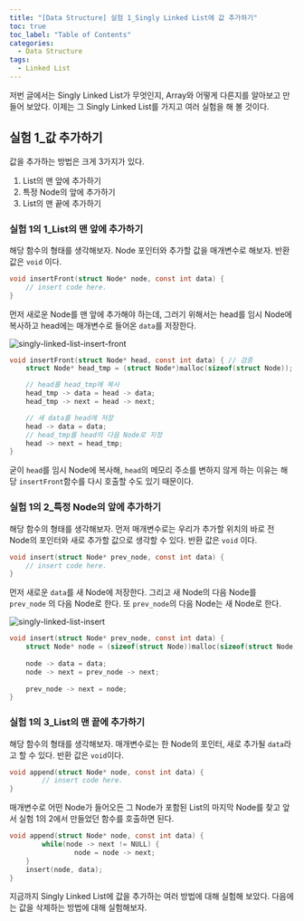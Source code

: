 ```yaml
---
title: "[Data Structure] 실험 1_Singly Linked List에 값 추가하기"
toc: true
toc_label: "Table of Contents"
categories:
  - Data Structure
tags:
  - Linked List
---
```


저번 글에서는 Singly Linked List가 무엇인지, Array와 어떻게 다른지를 알아보고 만들어 보았다. 이제는 그 Singly Linked List를 가지고 여러 실험을 해 볼 것이다.

## 실험 1_값 추가하기

값을 추가하는 방법은 크게 3가지가 있다.

1. List의 맨 앞에 추가하기
2. 특정 Node의 앞에 추가하기
3. List의 맨 끝에 추가하기

### 실험 1의 1_List의 맨 앞에 추가하기

해당 함수의 형태를 생각해보자. Node 포인터와 추가할 값을 매개변수로 해보자. 반환 값은 `void` 이다.

```c
void insertFront(struct Node* node, const int data) {
    // insert code here.
}
```

먼저 새로운 Node를 맨 앞에 추가해야 하는데, 그러기 위해서는 head를 임시 Node에 복사하고 head에는 매개변수로 들어온 `data`를 저장한다.

![singly-linked-list-insert-front](https://officialmansu.github.io/assets/img/singly-linked-list-insert-front.svg)

```c
void insertFront(struct Node* head, const int data) { // 검증
  	struct Node* head_tmp = (struct Node*)malloc(sizeof(struct Node));

  	// head를 head_tmp에 복사
    head_tmp -> data = head -> data;
    head_tmp -> next = head -> next;

  	// 새 data를 head에 저장
    head -> data = data;
  	// head_tmp를 head의 다음 Node로 지정
    head -> next = head_tmp;
}
```

굳이 `head`를 임시 Node에 복사해, `head`의 메모리 주소를 변하지 않게 하는 이유는 해당 `insertFront`함수를 다시 호출할 수도 있기 때문이다.

### 실험 1의 2_특정 Node의 앞에 추가하기

해당 함수의 형태를 생각해보자. 먼저 매개변수로는 우리가 추가할 위치의 바로 전 Node의 포인터와 새로 추가할 값으로 생각할 수 있다. 반환 값은 `void` 이다.

```c
void insert(struct Node* prev_node, const int data) {
  	// insert code here.
}
```

먼저 새로운 `data`를 새 Node에 저장한다. 그리고 새 Node의 다음 Node를 `prev_node` 의 다음 Node로 한다. 또 `prev_node`의 다음 Node는 새 Node로 한다.

![singly-linked-list-insert](https://officialmansu.github.io/assets/img/singly-linked-list-insert.svg)

```c
void insert(struct Node* prev_node, const int data) {
  	struct Node* node = (sizeof(struct Node))malloc(sizeof(struct Node));
  
  	node -> data = data;
  	node -> next = prev_node -> next;
  
  	prev_node -> next = node;
}
```

### 실험 1의 3_List의 맨 끝에 추가하기

해당 함수의 형태를 생각해보자. 매개변수로는 한 Node의 포인터, 새로 추가될 `data`라고 할 수 있다. 반환 값은 `void`이다.

```c
void append(struct Node* node, const int data) {
		// insert code here.
}
```

매개변수로 어떤 Node가 들어오든 그 Node가 포함된 List의 마지막 Node를 찾고 앞서 실험 1의 2에서 만들었던 함수를 호출하면 된다.

```c
void append(struct Node* node, const int data) {
		while(node -> next != NULL) {
				node = node -> next;
    }
  	insert(node, data);
}
```

지금까지 Singly Linked List에 값을 추가하는 여러 방법에 대해 실험해 보았다. 다음에는 값을 삭제하는 방법에 대해 실험해보자.